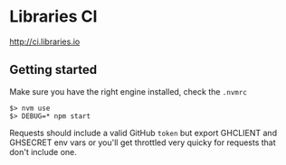 # Libraries CI

http://ci.libraries.io

## Getting started

Make sure you have the right engine installed, check the `.nvmrc`

```
$> nvm use
$> DEBUG=* npm start
```

Requests should include a valid GitHub `token` but export GHCLIENT and GHSECRET env vars or you'll get throttled very quicky for requests that don't include one.
